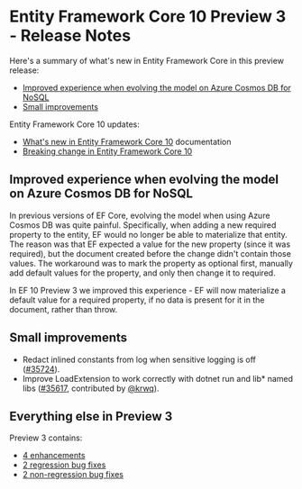 # Entity Framework Core 10 Preview 3 - Release Notes

Here's a summary of what's new in Entity Framework Core in this preview release:

- [Improved experience when evolving the model on Azure Cosmos DB for NoSQL](#improved-experience-when-evolving-the-model-on-azure-cosmos-db-for-nosql)
- [Small improvements](#small-improvements)

Entity Framework Core 10 updates:

- [What's new in Entity Framework Core 10](https://learn.microsoft.com/ef/core/what-is-new/ef-core-10.0/whatsnew) documentation
- [Breaking change in Entity Framework Core 10](https://learn.microsoft.com/ef/core/what-is-new/ef-core-10.0/breaking-changes)

## Improved experience when evolving the model on Azure Cosmos DB for NoSQL

In previous versions of EF Core, evolving the model when using Azure Cosmos DB was quite painful. Specifically, when adding a new required property to the entity, EF would no longer be able to materialize that entity. The reason was that EF expected a value for the new property (since it was required), but the document created before the change didn't contain those values. The workaround was to mark the property as optional first, manually add default values for the property, and only then change it to required.

In EF 10 Preview 3 we improved this experience - EF will now materialize a default value for a required property, if no data is present for it in the document, rather than throw.

## Small improvements

- Redact inlined constants from log when sensitive logging is off ([#35724](https://github.com/dotnet/efcore/pull/35724)).
- Improve LoadExtension to work correctly with dotnet run and lib* named libs ([#35617](https://github.com/dotnet/efcore/pull/35617), contributed by [@krwq](https://github.com/krwq)).

## Everything else in Preview 3

Preview 3 contains:

- [4 enhancements](https://github.com/dotnet/efcore/issues?q=is%3Aissue%20is%3Aclosed%20label%3Apreview-3%20(milestone%3A9.0.5%20OR%20milestone%3A10.0.0)%20label%3Atype-enhancement)
- [2 regression bug fixes](https://github.com/dotnet/efcore/issues?q=is%3Aissue%20is%3Aclosed%20label%3Apreview-3%20(milestone%3A9.0.5%20OR%20milestone%3A10.0.0)%20label%3Atype-bug%20label%3Aregression)
- [2 non-regression bug fixes](https://github.com/dotnet/efcore/issues?q=is%3Aissue%20is%3Aclosed%20label%3Apreview-3%20(milestone%3A10.0.0)%20label%3Atype-bug%20-label%3Aregression)
